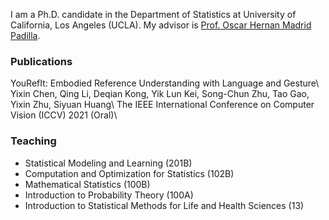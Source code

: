 I am a Ph.D. candidate in the Department of Statistics at University of California, Los Angeles (UCLA). My advisor is [Prof. Oscar Hernan Madrid Padilla](https://hernanmp.github.io).

### Publications

YouRefIt: Embodied Reference Understanding with Language and Gesture\\
Yixin Chen, Qing Li, Deqian Kong, Yik Lun Kei, Song-Chun Zhu, Tao Gao, Yixin Zhu, Siyuan Huang\\
The IEEE International Conference on Computer Vision (ICCV) 2021 (Oral)\\

### Teaching
- Statistical Modeling and Learning (201B)
- Computation and Optimization for Statistics (102B)
- Mathematical Statistics (100B)
- Introduction to Probability Theory (100A)
- Introduction to Statistical Methods for Life and Health Sciences (13)
